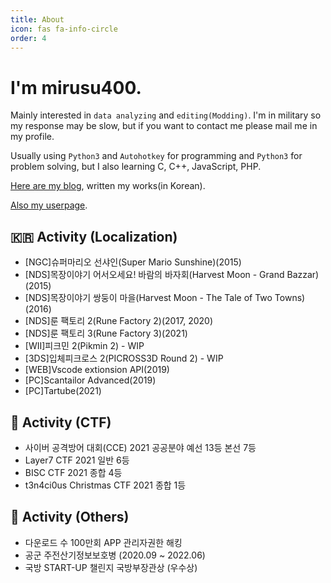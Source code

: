 ```yaml
---
title: About
icon: fas fa-info-circle
order: 4
---
```



# I'm mirusu400.

Mainly interested in `data analyzing` and `editing(Modding)`. I'm in military so my response may be slow, but if you want to contact me please mail me in my profile.

Usually using `Python3` and `Autohotkey` for programming and `Python3` for problem solving, but I also learning C, C++, JavaScript, PHP.

[Here are my blog](https://blog.naver.com/mirusu400), written my works(in Korean).

[Also my userpage](http://mirunamu.studio/).

## 🇰🇷 Activity (Localization)
* [NGC]슈퍼마리오 선샤인(Super Mario Sunshine)(2015)
* [NDS]목장이야기 어서오세요! 바람의 바자회(Harvest Moon - Grand Bazzar)(2015)
* [NDS]목장이야기 쌍둥이 마을(Harvest Moon - The Tale of Two Towns)(2016)
* [NDS]룬 팩토리 2(Rune Factory 2)(2017, 2020)
* [NDS]룬 팩토리 3(Rune Factory 3)(2021)
* [WII]피크민 2(Pikmin 2) - WIP
* [3DS]입체피크로스 2(PICROSS3D Round 2) - WIP
* [WEB]Vscode extionsion API(2019)
* [PC]Scantailor Advanced(2019)
* [PC]Tartube(2021)

## 🚩 Activity (CTF)
* 사이버 공격방어 대회(CCE) 2021 공공분야 예선 13등 본선 7등
* Layer7 CTF 2021 일반 6등
* BISC CTF 2021 종합 4등
* t3n4ci0us Christmas CTF 2021 종합 1등

## 📙 Activity (Others)
* 다운로드 수 100만회 APP 관리자권한 해킹
* 공군 주전산기정보보호병 (2020.09 ~ 2022.06)
* 국방 START-UP 챌린지 국방부장관상 (우수상)